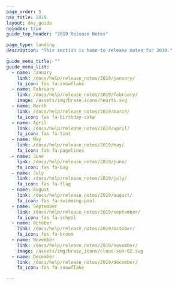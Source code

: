 ```yaml
---
page_order: 5
nav_title: 2019
layout: dev_guide
noindex: true
guide_top_header: "2019 Release Notes"

page_type: landing
description: "This section is home to release notes for 2019."

guide_menu_title: ""
guide_menu_list:
  - name: January
    link: /docs/help/release_notes/2019/january/
    fa_icon: fas fa-snowflake
  - name: February
    link: /docs/help/release_notes/2019/february/
    image: /assets/img/braze_icons/hearts.svg
  - name: March
    link: /docs/help/release_notes/2019/march/
    fa_icon: fas fa-birthday-cake
  - name: April
    link: /docs/help/release_notes/2019/april/
    fa_icon: fas fa-tint
  - name: May
    link: /docs/help/release_notes/2019/may/
    fa_icon: fab fa-pagelines
  - name: June
    link: /docs/help/release_notes/2019/june/
    fa_icon: fas fa-bug
  - name: July
    link: /docs/help/release_notes/2019/july/
    fa_icon: fas fa-flag
  - name: August
    link: /docs/help/release_notes/2019/august/
    fa_icon: fas fa-swimming-pool
  - name: September
    link: /docs/help/release_notes/2019/september/
    fa_icon: fas fa-school
  - name: October
    link: /docs/help/release_notes/2019/october/
    fa_icon: fas fa-broom
  - name: November
    link: /docs/help/release_notes/2019/november/
    image: /assets/img/braze_icons/cloud-sun-02.svg
  - name: December
    link: /docs/help/release_notes/2019/december/
    fa_icon: fas fa-snowflake

---
```

